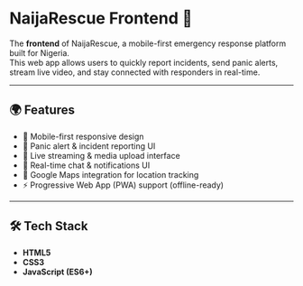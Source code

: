 # NaijaRescue Frontend 🚨

The **frontend** of NaijaRescue, a mobile-first emergency response platform built for Nigeria.  
This web app allows users to quickly report incidents, send panic alerts, stream live video, and stay connected with responders in real-time.  

---

## 🌍 Features
- 📱 Mobile-first responsive design
- 🚨 Panic alert & incident reporting UI
- 🎥 Live streaming & media upload interface
- 💬 Real-time chat & notifications UI
- 📍 Google Maps integration for location tracking
- ⚡ Progressive Web App (PWA) support (offline-ready)

---

## 🛠️ Tech Stack
- **HTML5**
- **CSS3**
- **JavaScript (ES6+)**
